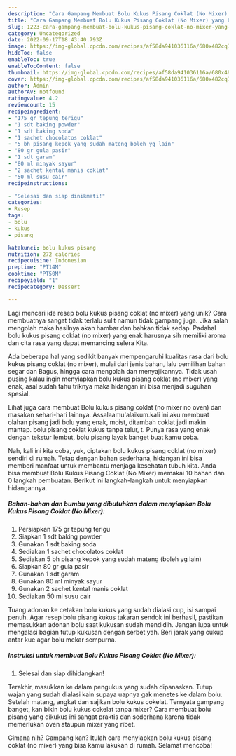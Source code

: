 ```yaml
---
description: "Cara Gampang Membuat Bolu Kukus Pisang Coklat (No Mixer) yang Lezat Sekali"
title: "Cara Gampang Membuat Bolu Kukus Pisang Coklat (No Mixer) yang Lezat Sekali"
slug: 1223-cara-gampang-membuat-bolu-kukus-pisang-coklat-no-mixer-yang-lezat-sekali
category: Uncategorized
date: 2022-09-17T18:43:40.793Z
image: https://img-global.cpcdn.com/recipes/af58da941036116a/680x482cq70/bolu-kukus-pisang-coklat-no-mixer-foto-resep-utama.jpg
hideToc: false
enableToc: true
enableTocContent: false
thumbnail: https://img-global.cpcdn.com/recipes/af58da941036116a/680x482cq70/bolu-kukus-pisang-coklat-no-mixer-foto-resep-utama.jpg
cover: https://img-global.cpcdn.com/recipes/af58da941036116a/680x482cq70/bolu-kukus-pisang-coklat-no-mixer-foto-resep-utama.jpg
author: Admin
authorAv: notfound
ratingvalue: 4.2
reviewcount: 15
recipeingredient:
- "175 gr tepung terigu"
- "1 sdt baking powder"
- "1 sdt baking soda"
- "1 sachet chocolatos coklat"
- "5 bh pisang kepok yang sudah mateng boleh yg lain"
- "80 gr gula pasir"
- "1 sdt garam"
- "80 ml minyak sayur"
- "2 sachet kental manis coklat"
- "50 ml susu cair"
recipeinstructions:

- "Selesai dan siap dinikmati!"
categories:
- Resep
tags:
- bolu
- kukus
- pisang

katakunci: bolu kukus pisang 
nutrition: 272 calories
recipecuisine: Indonesian
preptime: "PT14M"
cooktime: "PT50M"
recipeyield: "1"
recipecategory: Dessert

---
```





Lagi mencari ide resep bolu kukus pisang coklat (no mixer) yang unik? Cara membuatnya sangat tidak terlalu sulit namun tidak gampang juga. Jika salah mengolah maka hasilnya akan hambar dan bahkan tidak sedap. Padahal bolu kukus pisang coklat (no mixer) yang enak harusnya sih memiliki aroma dan cita rasa yang dapat memancing selera Kita.





Ada beberapa hal yang sedikit banyak mempengaruhi kualitas rasa dari bolu kukus pisang coklat (no mixer), mulai dari jenis bahan, lalu pemilihan bahan segar dan Bagus, hingga cara mengolah dan menyajikannya. Tidak usah pusing kalau ingin menyiapkan bolu kukus pisang coklat (no mixer) yang enak,      asal sudah tahu triknya maka hidangan ini bisa menjadi suguhan spesial.














Lihat juga cara membuat Bolu kukus pisang coklat (no mixer no oven) dan masakan sehari-hari lainnya. Assalaamu&#39;alaikum.kali ini aku membuat olahan pisang jadi bolu yang enak, moist, ditambah coklat jadi makin mantap. bolu pisang coklat kukus tanpa telur, t. Punya rasa yang enak dengan tekstur lembut, bolu pisang layak banget buat kamu coba.






Nah, kali ini kita coba, yuk, ciptakan bolu kukus pisang coklat (no mixer) sendiri di rumah. Tetap dengan bahan sederhana, hidangan ini bisa memberi manfaat untuk membantu menjaga kesehatan tubuh kita. Anda bisa membuat Bolu Kukus Pisang Coklat (No Mixer) memakai 10 bahan dan 0 langkah pembuatan. Berikut ini langkah-langkah untuk menyiapkan hidangannya.

<!--inarticleads1-->

##### Bahan-bahan dan bumbu yang dibutuhkan dalam menyiapkan Bolu Kukus Pisang Coklat (No Mixer):

1. Persiapkan 175 gr tepung terigu
1. Siapkan 1 sdt baking powder
1. Gunakan 1 sdt baking soda
1. Sediakan 1 sachet chocolatos coklat
1. Sediakan 5 bh pisang kepok yang sudah mateng (boleh yg lain)
1. Siapkan 80 gr gula pasir
1. Gunakan 1 sdt garam
1. Gunakan 80 ml minyak sayur
1. Gunakan 2 sachet kental manis coklat
1. Sediakan 50 ml susu cair


Tuang adonan ke cetakan bolu kukus yang sudah dialasi cup, isi sampai penuh. Agar resep bolu pisang kukus takaran sendok ini berhasil, pastikan memasukkan adonan bolu saat kukusan sudah mendidih. Jangan lupa untuk mengalasi bagian tutup kukusan dengan serbet yah. Beri jarak yang cukup antar kue agar bolu mekar sempurna. 

<!--inarticleads2-->

##### Instruksi untuk membuat Bolu Kukus Pisang Coklat (No Mixer):


1. Selesai dan siap dihidangkan!

Terakhir, masukkan ke dalam pengukus yang sudah dipanaskan. Tutup wajan yang sudah dialasi kain supaya uapnya gak menetes ke dalam bolu. Setelah matang, angkat dan sajikan bolu kukus cokelat. Ternyata gampang banget, kan bikin bolu kukus cokelat tanpa mixer? Cara membuat bolu pisang yang dikukus ini sangat praktis dan sederhana karena tidak memerlukan oven ataupun mixer yang ribet. 

Gimana nih? Gampang kan? Itulah cara menyiapkan bolu kukus pisang coklat (no mixer) yang bisa kamu lakukan di rumah. Selamat mencoba!
